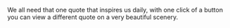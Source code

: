 We all need that one quote that inspires us daily, with one click of a button you can view a different quote on a very beautiful scenery.
